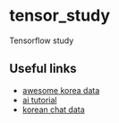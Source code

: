 # tensor_study
Tensorflow study


## Useful links

- [awesome korea data](https://github.com/songys/AwesomeKorean_Data)
- [ai tutorial](https://wikidocs.net/22660)
- [korean chat data](https://aihub.or.kr/aidata/85)
